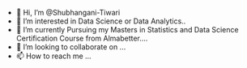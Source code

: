 - 👋 Hi, I’m @Shubhangani-Tiwari
- 👀 I’m interested in Data Science or Data Analytics..
- 🌱 I’m currently Pursuing my Masters in Statistics and Data Science Certification Course from Almabetter....
- 💞️ I’m looking to collaborate on ...
- 📫 How to reach me ...

<!---
Shubhangani-Tiwari/Shubhangani-Tiwari is a ✨ special ✨ repository because its `README.md` (this file) appears on your GitHub profile.
You can click the Preview link to take a look at your changes.
--->
